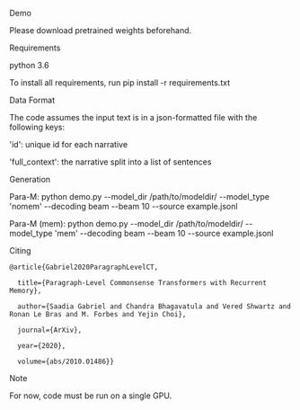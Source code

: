 Demo

Please download pretrained weights beforehand. 

Requirements

python 3.6

To install all requirements, run pip install -r requirements.txt

Data Format 

The code assumes the input text is in a json-formatted file with the following keys:

'id': unique id for each narrative

'full_context': the narrative split into a list of sentences 


Generation

Para-M: python demo.py --model_dir /path/to/modeldir/ --model_type 'nomem' --decoding beam --beam 10 --source example.jsonl

Para-M (mem): python demo.py --model_dir /path/to/modeldir/ --model_type 'mem' --decoding beam --beam 10 --source example.jsonl 

Citing 
```
@article{Gabriel2020ParagraphLevelCT,

  title={Paragraph-Level Commonsense Transformers with Recurrent Memory},
  
  author={Saadia Gabriel and Chandra Bhagavatula and Vered Shwartz and Ronan Le Bras and M. Forbes and Yejin Choi},
  
  journal={ArXiv},
  
  year={2020},
  
  volume={abs/2010.01486}}
  ```

Note 

For now, code must be run on a single GPU. 
